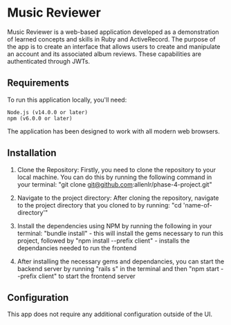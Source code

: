 # Music Reviewer

Music Reviewer is a web-based application developed as a demonstration 
of learned concepts and skills in Ruby and ActiveRecord. The purpose of the app
is to create an interface that allows users to create and manipulate an account
and its associated album reviews. These capabilities are authenticated through JWTs.

## Requirements

To run this application locally, you'll need:

    Node.js (v14.0.0 or later)
    npm (v6.0.0 or later)

The application has been designed to work with all modern web browsers.

## Installation

1. Clone the Repository: Firstly, you need to clone the repository to your local
machine. You can do this by running the following command in your terminal:
"git clone git@github.com:allenlr/phase-4-project.git"

2. Navigate to the project directory: After cloning the repository, navigate to
the project directory that you cloned to by running:
"cd 'name-of-directory'"

3. Install the dependencies using NPM by running the following in your terminal:
"bundle install" - this will install the gems necessary to run this project,
followed by "npm install --prefix client" - installs the dependancies needed to 
run the frontend

4. After installing the necessary gems and dependancies, you can start the 
backend server by running "rails s" in the terminal and then 
"npm start --prefix client" to start the frontend server


## Configuration

This app does not require any additional configuration outside of the UI.
